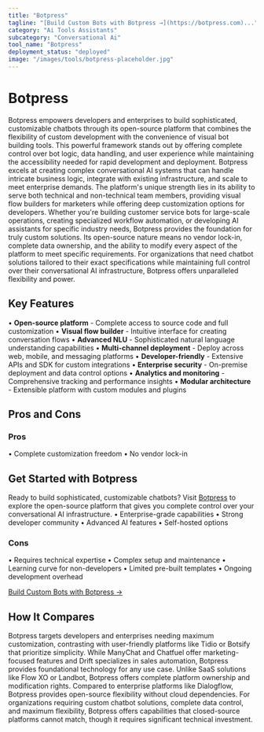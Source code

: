 ```yaml
---
title: "Botpress"
tagline: "[Build Custom Bots with Botpress →](https://botpress.com)..."
category: "Ai Tools Assistants"
subcategory: "Conversational Ai"
tool_name: "Botpress"
deployment_status: "deployed"
image: "/images/tools/botpress-placeholder.jpg"
---
```


# Botpress

Botpress empowers developers and enterprises to build sophisticated, customizable chatbots through its open-source platform that combines the flexibility of custom development with the convenience of visual bot building tools. This powerful framework stands out by offering complete control over bot logic, data handling, and user experience while maintaining the accessibility needed for rapid development and deployment. Botpress excels at creating complex conversational AI systems that can handle intricate business logic, integrate with existing infrastructure, and scale to meet enterprise demands. The platform's unique strength lies in its ability to serve both technical and non-technical team members, providing visual flow builders for marketers while offering deep customization options for developers. Whether you're building customer service bots for large-scale operations, creating specialized workflow automation, or developing AI assistants for specific industry needs, Botpress provides the foundation for truly custom solutions. Its open-source nature means no vendor lock-in, complete data ownership, and the ability to modify every aspect of the platform to meet specific requirements. For organizations that need chatbot solutions tailored to their exact specifications while maintaining full control over their conversational AI infrastructure, Botpress offers unparalleled flexibility and power.

## Key Features

• **Open-source platform** - Complete access to source code and full customization
• **Visual flow builder** - Intuitive interface for creating conversation flows
• **Advanced NLU** - Sophisticated natural language understanding capabilities
• **Multi-channel deployment** - Deploy across web, mobile, and messaging platforms
• **Developer-friendly** - Extensive APIs and SDK for custom integrations
• **Enterprise security** - On-premise deployment and data control options
• **Analytics and monitoring** - Comprehensive tracking and performance insights
• **Modular architecture** - Extensible platform with custom modules and plugins

## Pros and Cons

### Pros
• Complete customization freedom
• No vendor lock-in

## Get Started with Botpress

Ready to build sophisticated, customizable chatbots? Visit [Botpress](https://botpress.com) to explore the open-source platform that gives you complete control over your conversational AI infrastructure.
• Enterprise-grade capabilities
• Strong developer community
• Advanced AI features
• Self-hosted options

### Cons
• Requires technical expertise
• Complex setup and maintenance
• Learning curve for non-developers
• Limited pre-built templates
• Ongoing development overhead

[Build Custom Bots with Botpress →](https://botpress.com)

## How It Compares

Botpress targets developers and enterprises needing maximum customization, contrasting with user-friendly platforms like Tidio or Botsify that prioritize simplicity. While ManyChat and Chatfuel offer marketing-focused features and Drift specializes in sales automation, Botpress provides foundational technology for any use case. Unlike SaaS solutions like Flow XO or Landbot, Botpress offers complete platform ownership and modification rights. Compared to enterprise platforms like Dialogflow, Botpress provides open-source flexibility without cloud dependencies. For organizations requiring custom chatbot solutions, complete data control, and maximum flexibility, Botpress offers capabilities that closed-source platforms cannot match, though it requires significant technical investment.